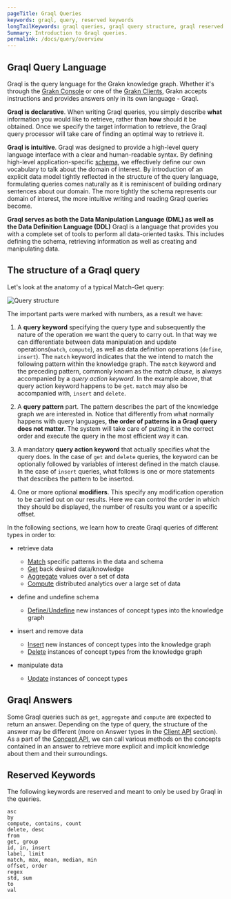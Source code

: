 ```yaml
---
pageTitle: Graql Queries
keywords: graql, query, reserved keywords
longTailKeywords: graql queries, graql query structure, graql reserved keywords
Summary: Introduction to Graql queries.
permalink: /docs/query/overview
---
```


## Graql Query Language

Graql is the query language for the Grakn knowledge graph. Whether it's through the [Grakn Console](/docs/running-grakn/console) or one of the [Grakn Clients](/docs/client-api/overview), 
Grakn accepts instructions and provides answers only in its own language - Graql.

**Graql is declarative**.
When writing Graql queries, you simply describe **what** information you would like to retrieve, rather than **how** should it be obtained. 
Once we specify the target information to retrieve, the Graql query processor will take care of finding an optimal way to retrieve it.

**Graql is intuitive**.
Graql was designed to provide a high-level query language interface with a clear and human-readable syntax. By defining high-level application-specific [schema](/docs/schema/overview),
we effectively define our own vocabulary to talk about the domain of interest. By introduction of an explicit data model tightly reflected in the structure of the query language,
formulating queries comes naturally as it is reminiscent of building ordinary sentences about our domain. The more tightly the schema represents our domain of interest,
the more intuitive writing and reading Graql queries become.

**Graql serves as both the Data Manipulation Language (DML) as well as the Data Definition Language (DDL)**
Graql is a language that provides you with a complete set of tools to perform all data-oriented tasks.
This includes defining the schema, retrieving information as well as creating and manipulating data. 


## The structure of a Graql query

Let's look at the anatomy of a typical Match-Get query:

![Query structure](/docs/images/query/query-structure.png)

The important parts were marked with numbers, as a result we have:

  1. A **query keyword** specifying the query type and subsequently the nature of the operation we want the query to carry out.
  In that way we can differentiate between data manipulation and update operations(`match`, `compute`), as well as data definition operations (`define`, `insert`).
  The `match` keyword indicates that the we intend to match the following pattern within the knowledge graph.
  The `match` keyword and the preceding pattern, commonly known as the _match clause_, is always accompanied by a _query action keyword_.
  In the example above, that query action keyword happens to be `get`. `match` may also be accompanied with, `insert` and `delete`.
  
  1. A **query pattern** part. The pattern describes the part of the knowledge graph we are interested in.
  Notice that differently from what normally happens with query languages, **the order of patterns in a Graql query does not matter**.
  The system will take care of putting it in the correct order and execute the query in the most efficient way it can.

  1. A mandatory **query action keyword** that actually specifies what the query does. In the case of `get` and `delete` queries,
  the keyword can be optionally followed by variables of interest defined in the match clause. In the case of `insert` queries,
  what follows is one or more statements that describes the pattern to be inserted.
  
  1. One or more optional **modifiers**. This specify any modification operation to be carried out on our results. Here we can control the order in which they should be displayed, the number of results you want or a specific offset.

In the following sections, we learn how to create Graql queries of different types in order to:
- retrieve data
    * [Match](/docs/query/match-clause) specific patterns in the data and schema   
    * [Get](/docs/query/get-query) back desired data/knowledge
    * [Aggregate](/docs/query/aggregate-query) values over a set of data
    * [Compute](/docs/query/compute-query) distributed analytics over a large set of data

- define and undefine schema
    * [Define/Undefine](/docs/query/schema/concepts) new instances of concept types into the knowledge graph

- insert and remove data
    * [Insert](/docs/query/insert-query) new instances of concept types into the knowledge graph
    * [Delete](/docs/query/delete-query) instances of concept types from the knowledge graph

- manipulate data
    * [Update](/docs/query/update-query) instances of concept types

## Graql Answers

Some Graql queries such as `get`, `aggregate` and `compute` are expected to return an answer. Depending on the type of query, the structure of the answer may be different (more on Answer types in the [Client API](/docs/client-api/overview#investigating-answers) section). As a part of the [Concept API](/docs/concept-api/overview), we can call various methods on the concepts contained in an answer to retrieve more explicit and implicit knowledge about them and their surroundings.

## Reserved Keywords

The following keywords are reserved and meant to only be used by Graql in the queries.
<!-- test-ignore -->
```graql
asc
by
compute, contains, count
delete, desc
from
get, group
id, in, insert
label, limit
match, max, mean, median, min
offset, order
regex
std, sum
to
val
```